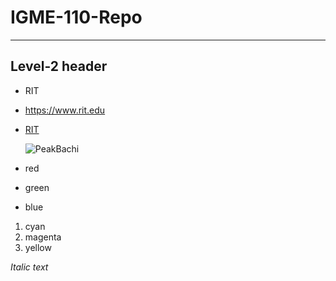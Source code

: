 # IGME-110-Repo

---
## Level-2 header

- RIT
- https://www.rit.edu
- [RIT](https://www.rit.edu)

  ![PeakBachi](https://static.wikia.nocookie.net/kagurabachi/images/8/84/Chihiro_Rokuhira_Portrait.png/revision/latest?cb=20230917164227)

- red
- green
- blue

1. cyan
2. magenta
3. yellow



*Italic text*
